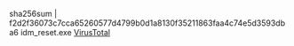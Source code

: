 sha256sum | f2d2f36073c7cca65260577d4799b0d1a8130f35211863faa4c74e5d3593dba6  idm_reset.exe
<a href="https://www.virustotal.com/gui/file/f2d2f36073c7cca65260577d4799b0d1a8130f35211863faa4c74e5d3593dba6?nocache=1">VirusTotal</a>
